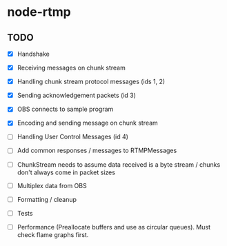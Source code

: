 # node-rtmp


## TODO

- [x] Handshake
- [x] Receiving messages on chunk stream
- [x] Handling chunk stream protocol messages (ids 1, 2)
- [x] Sending acknowledgement packets (id 3)
- [x] OBS connects to sample program
- [x] Encoding and sending message on chunk stream
- [ ] Handling User Control Messages (id 4)
- [ ] Add common responses / messages to RTMPMessages
- [ ] ChunkStream needs to assume data received is a byte stream / chunks don't always come in packet sizes
- [ ] Multiplex data from OBS
- [ ] Formatting / cleanup
- [ ] Tests
- [ ] Performance (Preallocate buffers and use as circular queues). Must check flame graphs first. 

